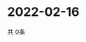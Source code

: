 # 2022-02-16
  共 0条

  <!-- BEGIN -->
  <!-- 最后更新时间Wed Feb 16 2022 06:06:26 GMT+0000 (Coordinated Universal Time) -->
  
  <!-- END -->
  
  
